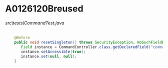 # A0126120Breused
###### src\tests\CommandTest.java
``` java
	@Before
	public void resetSingleton() throws SecurityException, NoSuchFieldException, IllegalArgumentException, IllegalAccessException {
	   Field instance = CommandController.class.getDeclaredField("commandController");
	   instance.setAccessible(true);
	   instance.set(null, null);
	}
	
```
